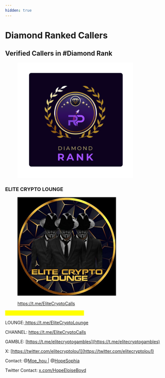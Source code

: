 ```yaml
---
hidden: true
---
```


# Diamond Ranked Callers

## Verified Callers in #Diamond Rank

<figure><img src="../../../.gitbook/assets/5.png" alt="" width="375"><figcaption></figcaption></figure>

### **ELITE CRYPTO LOUNGE**



<figure><img src="../../../.gitbook/assets/ELITE CRYPTO LOUNGE.jpeg" alt="" width="320"><figcaption><p><a href="https://t.me/EliteCryptoCalls">https://t.me/EliteCryptoCalls </a></p></figcaption></figure>

<mark style="color:yellow;">AMA/CALLS TELEGRAM and TWITTER</mark>

LOUNGE:[ https://t.me/EliteCryptoLounge ](https://t.me/EliteCryptoLounge)

CHANNEL: [https://t.me/EliteCryptoCalls ](https://t.me/EliteCryptoCalls)

GAMBLE: [https://t.me/elitecryptogambles](https://t.me/elitecryptogambles)

X: [https://twitter.com/elitecryptolou1](https://twitter.com/elitecryptolou1)

Contact: @[Moe\_hou |](https://t.me/Moe\_hou) @[HopeSophia](https://t.me/HopeSophia)

Twitter Contact: [x.com/HopeEloiseBoyd](https://x.com/HopeEloiseBoyd)

